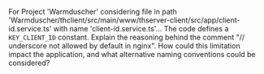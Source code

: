 For Project 'Warmduscher' considering file in path 'Warmduscher/thclient/src/main/www/thserver-client/src/app/client-id.service.ts' with name 'client-id.service.ts'...
The code defines a `KEY_CLIENT_ID` constant. Explain the reasoning behind the comment "// underscore not allowed by default in nginx". How could this limitation impact the application, and what alternative naming conventions could be considered?